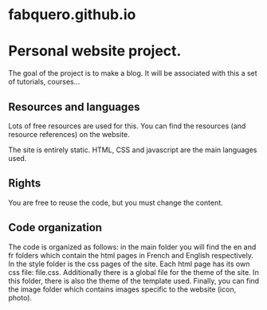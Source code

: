 # fabquero.github.io

# Personal website project.

The goal of the project is to make a blog. It will be associated with this a set of tutorials, courses...

## Resources and languages

Lots of free resources are used for this. You can find the resources (and resource references) on the website.

The site is entirely static. HTML, CSS and javascript are the main languages used.

## Rights

You are free to reuse the code, but you must change the content.

## Code organization

The code is organized as follows: in the main folder you will find the en and fr folders which contain the html pages in French and English respectively. In the style folder is the css pages of the site. Each html page has its own css file: file.css. Additionally there is a global file for the theme of the site. In this folder, there is also the theme of the template used. Finally, you can find the image folder which contains images specific to the website (icon, photo).
